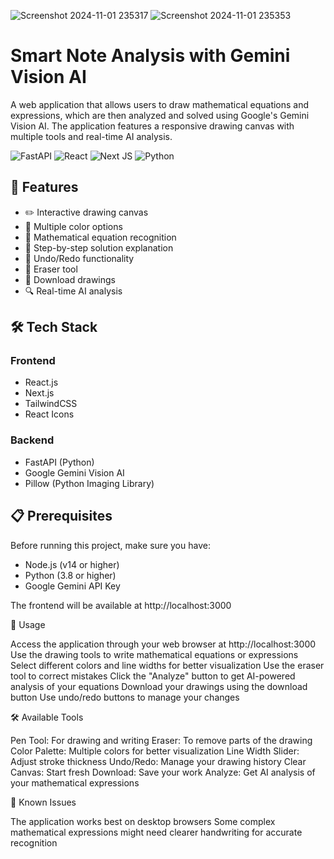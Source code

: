 ![Screenshot 2024-11-01 235317](https://github.com/user-attachments/assets/ba9ed6a5-821d-4af2-9f44-cc77cc98f98c)
![Screenshot 2024-11-01 235353](https://github.com/user-attachments/assets/1bbf90f1-52b5-4cdf-9df7-b7170a8c1530)

# Smart Note Analysis with Gemini Vision AI

A web application that allows users to draw mathematical equations and expressions, which are then analyzed and solved using Google's Gemini Vision AI. The application features a responsive drawing canvas with multiple tools and real-time AI analysis.

![FastAPI](https://img.shields.io/badge/FastAPI-005571?style=for-the-badge&logo=fastapi)
![React](https://img.shields.io/badge/react-%2320232a.svg?style=for-the-badge&logo=react&logoColor=%2361DAFB)
![Next JS](https://img.shields.io/badge/Next-black?style=for-the-badge&logo=next.js&logoColor=white)
![Python](https://img.shields.io/badge/python-3670A0?style=for-the-badge&logo=python&logoColor=ffdd54)

## 🚀 Features

- ✏️ Interactive drawing canvas
- 🎨 Multiple color options
- 🧮 Mathematical equation recognition
- 📝 Step-by-step solution explanation
- 🔄 Undo/Redo functionality
- 🧹 Eraser tool
- 💾 Download drawings
- 🔍 Real-time AI analysis

## 🛠️ Tech Stack

### Frontend
- React.js
- Next.js
- TailwindCSS
- React Icons

### Backend
- FastAPI (Python)
- Google Gemini Vision AI
- Pillow (Python Imaging Library)

## 📋 Prerequisites

Before running this project, make sure you have:

- Node.js (v14 or higher)
- Python (3.8 or higher)
- Google Gemini API Key

The frontend will be available at http://localhost:3000

🎯 Usage

Access the application through your web browser at http://localhost:3000
Use the drawing tools to write mathematical equations or expressions
Select different colors and line widths for better visualization
Use the eraser tool to correct mistakes
Click the "Analyze" button to get AI-powered analysis of your equations
Download your drawings using the download button
Use undo/redo buttons to manage your changes

🛠️ Available Tools

Pen Tool: For drawing and writing
Eraser: To remove parts of the drawing
Color Palette: Multiple colors for better visualization
Line Width Slider: Adjust stroke thickness
Undo/Redo: Manage your drawing history
Clear Canvas: Start fresh
Download: Save your work
Analyze: Get AI analysis of your mathematical expressions

🐛 Known Issues

The application works best on desktop browsers
Some complex mathematical expressions might need clearer handwriting for accurate recognition
